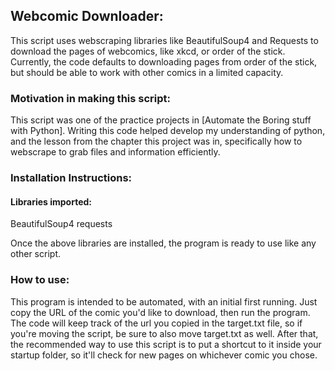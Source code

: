 ## Webcomic Downloader:
This script uses webscraping libraries like BeautifulSoup4 and Requests to download the pages of webcomics, like xkcd, or order of the stick. Currently, the code defaults to downloading pages from order of the stick, but should be able to work with other comics in a limited capacity.

### Motivation in making this script:
This script was one of the practice projects in [Automate the Boring stuff with Python]. Writing this code helped develop my understanding of python, and the lesson from the chapter this project was in, specifically how to webscrape to grab files and information efficiently.

### Installation Instructions:
#### Libraries imported:
BeautifulSoup4
requests

Once the above libraries are installed, the program is ready to use like any other script.

### How to use:
This program is intended to be automated, with an initial first running. Just copy the URL of the comic you'd like to download, then run the program. The code will keep track of the url you copied in the target.txt file, so if you're moving the script, be sure to also move target.txt as well.
After that, the recommended way to use this script is to put a shortcut to it inside your startup folder, so it'll check for new pages on whichever comic you chose.
